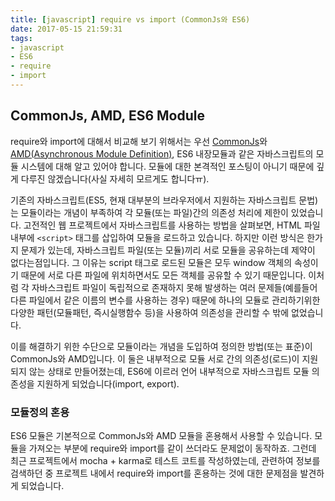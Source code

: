 ```yaml
---
title: [javascript] require vs import (CommonJs와 ES6)
date: 2017-05-15 21:59:31
tags:
- javascript
- ES6
- require
- import
---
```

## CommonJs, AMD, ES6 Module

require와 import에 대해서 비교해 보기 위해서는 우선 [CommonJs](http://www.commonjs.org/)와 [AMD(Asynchronous Module Definition)](https://github.com/amdjs/amdjs-api/wiki/AMD), ES6 내장모듈과 같은 자바스크립트의 모듈 시스템에 대해 알고 있어야 합니다. 모듈에 대한 본격적인 포스팅이 아니기 때문에 깊게 다루진 않겠습니다(사실 자세히 모르게도 합니다ㅠ).

기존의 자바스크립트(ES5, 현재 대부분의 브라우저에서 지원하는 자바스크립트 문법)는 모듈이라는 개념이 부족하여 각 모듈(또는 파일)간의 의존성 처리에 제한이 있었습니다. 고전적인 웹 프로젝트에서 자바스크립트를 사용하는 방법을 살펴보면, HTML 파일내부에 `<script>` 태그를 삽입하여 모듈을 로드하고 있습니다. 하지만 이런 방식은 한가지 문제가 있는데, 자바스크립트 파일(또는 모듈)끼리 서로 모듈을 공유하는데 제약이 없다는점입니다. 그 이유는 script 태그로 로드된 모듈은 모두 window 객체의 속성이기 때문에 서로 다른 파일에 위치하면서도 모든 객체를 공유할 수 있기 때문입니다. 이처럼 각 자바스크립트 파일이 독립적으로 존재하지 못해 발생하는 여러 문제들(예를들어 다른 파일에서 같은 이름의 변수를 사용하는 경우) 때문에 하나의 모듈로 관리하기위한 다양한 패턴(모듈패턴, 즉시실행함수 등)을 사용하여 의존성을 관리할 수 밖에 없었습니다.  

이를 해결하기 위한 수단으로 모듈이라는 개념을 도입하여 정의한 방법(또는 표준)이 CommonJs와 AMD입니다. 이 둘은 내부적으로 모듈 서로 간의 의존성(로드)이 지원되지 않는 상태로 만들어졌는데, ES6에 이르러 언어 내부적으로 자바스크립트 모듈 의존성을 지원하게 되었습니다(import, export). 


### 모듈정의 혼용

ES6 모듈은 기본적으로 CommonJs와 AMD 모듈을 혼용해서 사용할 수 있습니다. 모듈을 가져오는 부분에 require와 import를 같이 쓰더라도 문제없이 동작하죠. 그런데 최근 프로젝트에서 mocha + karma로 테스트 코트를 작성하였는데, 관련하여 정보를 검색하던 중 프로젝트 내에서 require와 import를 혼용하는 것에 대한 문제점을 발견하게 되었습니다.


